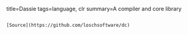 title=Dassie
tags=language, clr
summary=A compiler and core library
~~~~~~

[Source](https://github.com/loschsoftware/dc)


